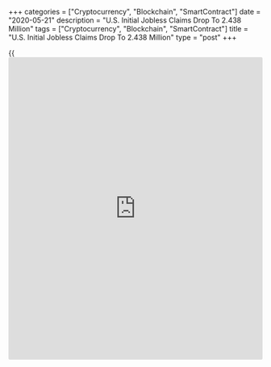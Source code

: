 +++
categories = ["Cryptocurrency", "Blockchain", "SmartContract"]
date = "2020-05-21"
description = "U.S. Initial Jobless Claims Drop To 2.438 Million"
tags = ["Cryptocurrency", "Blockchain", "SmartContract"]
title = "U.S. Initial Jobless Claims Drop To 2.438 Million"
type = "post"
+++

{{<iframe id="large-banner" src="https://www.bounty.group/#slide=3.0" width="100%" height="600" scrolling="no" style="border: 0px solid rgb(216, 221, 230); border-radius: 3px;">}}

First-time claims for U.S. unemployment benefits pulled back further off
the record high set in late March in the week ended May 16th, according
to a report released by the Labor Department on Thursday.

The report said initial jobless claims dropped to 2.438 million, a
decrease of 249,000 from the previous week's revised level of 2.687
million.

Economists had expected jobless claims to tumble to 2.400 million from
the 2.981 million originally reported for the previous week.

Jobless claims fell for the seventh straight week after reaching a
record high of 6.867 million in the week ended March 28th.

For comments and feedback [contact](https://www.playgroundfx.com/contact/): editorial@rtt[news](https://www.letsplayfx.com/blog/forex-news-website/).com

[Economic News][1]

 **What parts of the world are seeing the best (and worst) economic
performances lately? Click[here][2] to check out our [Econ Scorecard][2]
and find out! See up-to-the-moment [ranking](https://www.playgroundfx.com/blog/crypto-exchange-ranking/)s for the best and worst
performers in [GDP][2], [unemployment rate][3], [inflation][4] and much
more.**

   1. www.rtt[news](https://www.letsplayfx.com/blog/forex-news-website/).com/Content/EconomicNews.aspx
   2. www.rtt[news](https://www.letsplayfx.com/blog/forex-news-website/).com/economic-scorecard/world-rank/GDP/highest-performance.aspx
   3. www.rtt[news](https://www.letsplayfx.com/blog/forex-news-website/).com/economic-scorecard/world-rank/unemployment-rate/lowest-performance.aspx
   4. www.rtt[news](https://www.letsplayfx.com/blog/forex-news-website/).com/economic-scorecard/world-rank/CPI/highest-performance.aspx